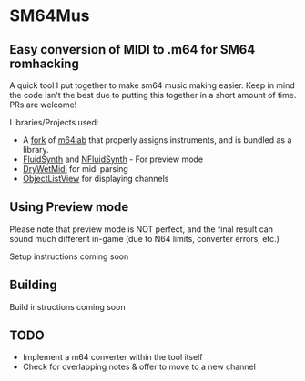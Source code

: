 # SM64Mus
## Easy conversion of MIDI to .m64 for SM64 romhacking

A quick tool I put together to make sm64 music making easier.
Keep in mind the code isn't the best due to putting this together in a short amount of time. PRs are welcome!

Libraries/Projects used:

* A [fork](https://github.com/dylanpdx/m64lab) of [m64lab](https://github.com/DotStarMoney/m64lab) that properly assigns instruments, and is bundled as a library.
* [FluidSynth](https://github.com/FluidSynth/fluidsynth) and [NFluidSynth](https://github.com/atsushieno/nfluidsynth) - For preview mode
* [DryWetMidi](https://github.com/melanchall/drywetmidi) for midi parsing
* [ObjectListView](https://www.myget.org/feed/geomatics/package/nuget/ObjectListView.Official) for displaying channels

## Using Preview mode
Please note that preview mode is NOT perfect, and the final result can sound much different in-game (due to N64 limits, converter errors, etc.)

Setup instructions coming soon

## Building

Build instructions coming soon

## TODO

* Implement a m64 converter within the tool itself
* Check for overlapping notes & offer to move to a new channel
